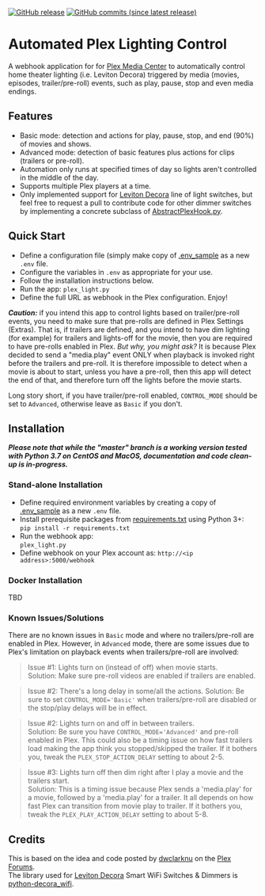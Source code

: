 [![GitHub release](https://img.shields.io/badge/Download-Release%20v0.5-lightgrey.svg?style=social)](https://github.com/randyoyarzabal/plex_light/releases/latest) [![GitHub commits (since latest release)](https://img.shields.io/github/commits-since/randyoyarzabal/plex_light/latest.svg?style=social)](https://github.com/randyoyarzabal/plex_light/commits/master)

# Automated Plex Lighting Control
A webhook application for for [Plex Media Center](http://plex.tv) to automatically control home theater lighting 
(i.e. Leviton Decora) triggered by media (movies, episodes, trailer/pre-roll) events, such as play, pause, 
stop and even media endings.

## Features
- Basic mode: detection and actions for play, pause, stop, and end (90%) of movies and shows.
- Advanced mode: detection of basic features plus actions for clips (trailers or pre-roll).
- Automation only runs at specified times of day so lights aren't controlled in the middle of the day.
- Supports multiple Plex players at a time.
- Only implemented support for [Leviton Decora](http://www.leviton.com/en/products/lighting-controls/decora-smart-with-wifi) 
line of light switches, but feel free to request a pull to contribute code for other dimmer switches by implementing
a concrete subclass of [AbstractPlexHook.py](../plex/AbstractPlexHook.py).

## Quick Start
- Define a configuration file (simply make copy of [.env_sample](../.env_sample) as a new `.env` file.
- Configure the variables in `.env` as appropriate for your use.
- Follow the installation instructions below.
- Run the app: `plex_light.py` 
- Define the full URL as webhook in the Plex configuration. Enjoy!

***Caution:*** if you intend this app to control lights based on trailer/pre-roll events, you need to make sure that 
pre-rolls are defined in Plex Settings (Extras). That is, if trailers are defined, and you intend to have dim lighting 
(for example) for trailers and lights-off for the movie, then you are required to have pre-rolls enabled in Plex. 
*But why, you might ask?* It is because Plex decided to send a "media.play" event ONLY when playback is invoked right 
before the trailers and pre-roll. It is therefore impossible to detect when a movie is about to start, unless you have 
a pre-roll, then this app will detect the end of that, and therefore turn off the lights before the movie starts.  

Long story short, if you have trailer/pre-roll enabled, `CONTROL_MODE` should be set to `Advanced`, otherwise leave 
as `Basic` if you don't.

## Installation

***Please note that while the "master" branch is a working version tested with Python 3.7 on CentOS and MacOS, 
documentation and code clean-up is in-progress.***

### Stand-alone Installation

- Define required environment variables by creating a copy of [.env_sample](../.env_sample) as a new `.env` file.
- Install prerequisite packages from [requirements.txt](../requirements.txt) using Python 3+:  
`pip install -r requirements.txt`
- Run the webhook app:  
`plex_light.py`
- Define webhook on your Plex account as: `http://<ip address>:5000/webhook`

### Docker Installation
TBD

### Known Issues/Solutions
There are no known issues in `Basic` mode and where no trailers/pre-roll are enabled in Plex.
However, in `Advanced` mode, there are some issues due to Plex's limitation on playback events when trailers/pre-roll 
are involved:

> Issue #1: Lights turn on (instead of off) when movie starts.   
> Solution: Make sure pre-roll videos are enabled if trailers are enabled. 

> Issue #2: There's a long delay in some/all the actions.
> Solution: Be sure to set `CONTROL_MODE='Basic'` when trailers/pre-roll are disabled or the stop/play delays will be
> in effect.

> Issue #2: Lights turn on and off in between trailers.   
> Solution: Be sure you have `CONTROL_MODE='Advanced'` and pre-roll enabled in Plex.  This could also be a timing issue
on how fast trailers load making the app think you stopped/skipped the trailer. If it bothers you, tweak the 
`PLEX_STOP_ACTION_DELAY` setting to about 2-5.

> Issue #3: Lights turn off then dim right after I play a movie and the trailers start.   
> Solution: This is a timing issue because Plex sends a 'media.play' for a movie, followed by a 'media.play' for a 
trailer. It all depends on how fast Plex can transition from movie play to trailer. If it bothers you, tweak the 
`PLEX_PLAY_ACTION_DELAY` setting to about 5-8.

## Credits

This is based on the idea and code posted by [dwclarknu](https://forums.plex.tv/t/rel-control-leviton-lights/275873) 
on the [Plex Forums](https://forums.plex.tv).  
The library used for [Leviton Decora](http://www.leviton.com/en/products/lighting-controls/decora-smart-with-wifi) 
Smart WiFi Switches &amp; Dimmers is [python-decora_wifi](https://github.com/tlyakhov/python-decora_wifi).
